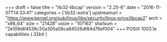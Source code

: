 +++
draft = false
title = "lib32-libcap"
version = "2.25-6"
date = "2016-11-07T14:33:41"
categories = ['lib32-extra']
upstreamurl = "https://www.kernel.org/pub/linux/libs/security/linux-privs/libcap2"
arch = "x86_64"
size = "21428"
usize = "107163"
sha1sum = "2e109d64538c20a305a58ca84526df84d76ef004"
+++
POSIX 1003.1e capabilities ( 32bit )
